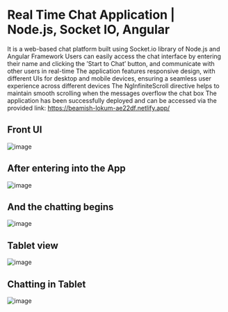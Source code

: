 # Real Time Chat Application | Node.js, Socket IO, Angular
 It is a web-based chat platform built using Socket.io library of Node.js and Angular Framework
 Users can easily access the chat interface by entering their name and clicking the ’Start to Chat’ button, and
communicate with other users in real-time
 The application features responsive design, with different UIs for desktop and mobile devices, ensuring a seamless user
experience across different devices
 The NgInfiniteScroll directive helps to maintain smooth scrolling when the messages overflow the chat box
 The application has been successfully deployed and can be accessed via the provided link: https://beamish-lokum-ae22df.netlify.app/

## Front UI

![image](https://github.com/vardhan3236/Chat-App-Server/assets/126255853/a5ca5b37-bd69-4ac1-9c1e-c95c98030cce)

## After entering into the App

![image](https://github.com/vardhan3236/Chat-App-Server/assets/126255853/2ba49a5f-38e9-4a7f-becc-e0ab9eba4eb4)

## And the chatting begins

![image](https://github.com/vardhan3236/Chat-App-Server/assets/126255853/f5f545c5-f8d1-432b-b9ae-25a74fc0c876)

## Tablet view

![image](https://github.com/vardhan3236/Chat-App-Server/assets/126255853/33d383a4-5584-4d59-bcc3-7e7f2414f984)

## Chatting in Tablet
![image](https://github.com/vardhan3236/Chat-App-Server/assets/126255853/f4f167b2-f8b6-4664-a028-93fee2490faa)

